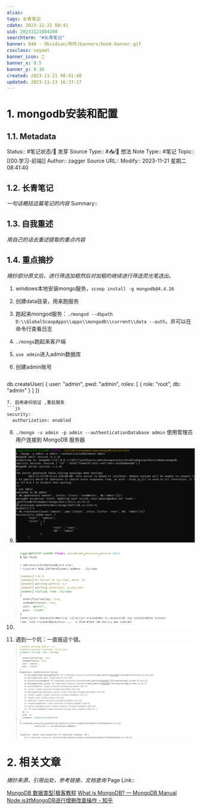 ```yaml
---
alias: 
tags: 长青笔记
cdate: 2023-11-21 08:41
uid: 20231121084208
searchterm: "#长青笔记"
banner: 040 - Obsidian/附件/banners/book-banner.gif
cssclass: noyaml
banner_icon: 💌
banner_x: 0.5
banner_y: 0.38
created: 2023-11-21 08:41:40
updated: 2023-11-23 16:37:17
---
```


# 1. mongodb安装和配置

## 1.1. Metadata

Status:: #笔记状态/🌱 发芽
Source Type:: #📥/💭 想法 
Note Type:: #笔记
Topic:: [[00.学习-前端]]
Author:: zagger
Source URL::
Modify:: 2023-11-21 星期二 08:41:40

## 1.2. 长青笔记

_一句话概括这篇笔记的内容_
Summary::

## 1.3. 自我重述

_用自己的话去重述提取的重点内容_

## 1.4. 重点摘抄

_摘抄部分原文后，进行筛选加粗然后对加粗的继续进行筛选荧光笔选出。_


1. windows本地安装mongo服务，`scoop install -g mongodb@4.4.26`
2. 创建data目录，用来跑服务
3. 跑起来mongod服务：`./mongod --dbpath D:\\GlobalScoopApps\\apps\\mongodb\\current\\data --auth`，并可以在命令行查看日志 
4. `./mongo`跑起来客户端
5. `use admin`进入admin数据库
6. 创建admin账号
   
   ```js
db.createUser( {
	 user: "admin",
	 pwd: "admin",
	 roles: [ { role: "root", db: "admin" } ]
 })
```
7. 启用身份验证 ,重启服务
```js
security:
  authorization: enabled
```
8. `./mongo -u admin -p admin --authenticationDatabase admin` 使用管理员用户连接到 MongoDB 服务器
9. ![image.png](https://raw.githubusercontent.com/zaggerj/obsidian_picgo/main/obsidian/20231121110312.png)
10. ![image.png](https://raw.githubusercontent.com/zaggerj/obsidian_picgo/main/obsidian/20231121110338.png)

11. 遇到一个坑：一直报这个错。
![image.png](https://raw.githubusercontent.com/zaggerj/obsidian_picgo/main/obsidian/20231121110359.png)

# 2. 相关文章

_摘抄来源，引用出处，参考链接，文档查询_
Page Link::

[MongoDB 数据类型|极客教程](https://geek-docs.com/mongodb/mongodb-top-articles/1009100_mongodb_datatype.html)
[What is MongoDB? — MongoDB Manual](https://www.mongodb.com/docs/manual/)
[Node.js对MongoDB进行增删改查操作 - 知乎](https://zhuanlan.zhihu.com/p/62758583)

